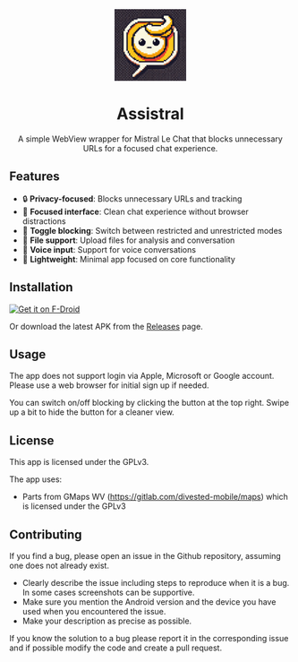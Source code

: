 <div align="center">
  <img src="app/src/main/ic_launcher-playstore.png" alt="Assistral Logo" width="128" height="128">
  
  # Assistral
  
  A simple WebView wrapper for Mistral Le Chat that blocks unnecessary URLs for a focused chat experience.
</div>

## Features

- 🔒 **Privacy-focused**: Blocks unnecessary URLs and tracking
- 🎯 **Focused interface**: Clean chat experience without browser distractions  
- 🔄 **Toggle blocking**: Switch between restricted and unrestricted modes
- 📁 **File support**: Upload files for analysis and conversation
- 🎤 **Voice input**: Support for voice conversations
- 📱 **Lightweight**: Minimal app focused on core functionality

## Installation

[<img src="https://fdroid.gitlab.io/artwork/badge/get-it-on.png"
alt="Get it on F-Droid"
height="80">](https://f-droid.org/packages/org.shano.assistral/)

Or download the latest APK from the [Releases](https://github.com/shano/assistral/releases) page.

## Usage

The app does not support login via Apple, Microsoft or Google account.
Please use a web browser for initial sign up if needed.

You can switch on/off blocking by clicking the button at the top right.
Swipe up a bit to hide the button for a cleaner view.

## License

This app is licensed under the GPLv3.

The app uses:
- Parts from GMaps WV (https://gitlab.com/divested-mobile/maps) which is licensed under the GPLv3

## Contributing

If you find a bug, please open an issue in the Github repository, assuming one does not already exist.
- Clearly describe the issue including steps to reproduce when it is a bug. In some cases screenshots can be supportive.
- Make sure you mention the Android version and the device you have used when you encountered the issue.
- Make your description as precise as possible.

If you know the solution to a bug please report it in the corresponding issue and if possible modify the code and create a pull request.


